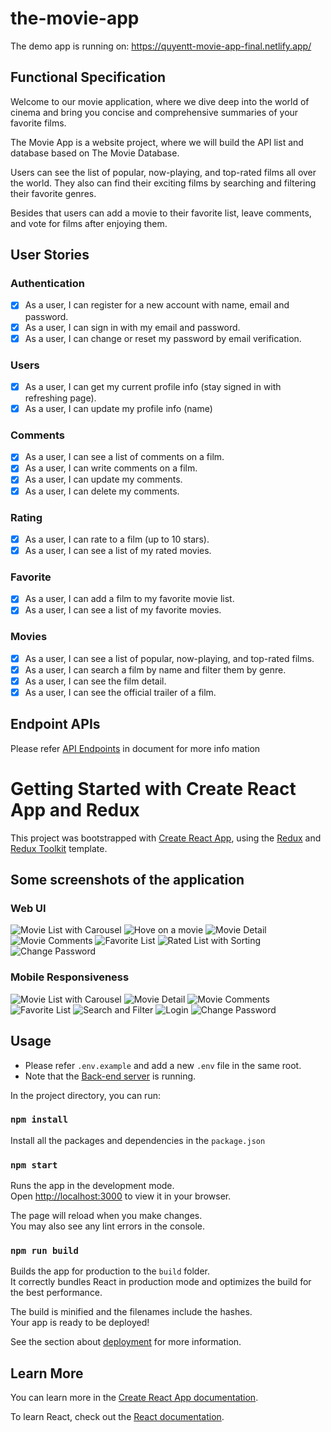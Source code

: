 # the-movie-app

The demo app is running on: https://quyentt-movie-app-final.netlify.app/

## Functional Specification

Welcome to our movie application, where we dive deep into the world of cinema and bring you concise and comprehensive summaries of your favorite films.

The Movie App is a website project, where we will build the API list and database based on The Movie Database.

Users can see the list of popular, now-playing, and top-rated films all over the world. They also can find their exciting films by searching and filtering their favorite genres.

Besides that users can add a movie to their favorite list, leave comments, and vote for films after enjoying them.

## User Stories

### Authentication

- [x] As a user, I can register for a new account with name, email and password.
- [x] As a user, I can sign in with my email and password.
- [x] As a user, I can change or reset my password by email verification.

### Users

- [x] As a user, I can get my current profile info (stay signed in with refreshing page).
- [x] As a user, I can update my profile info (name)

### Comments

- [x] As a user, I can see a list of comments on a film.
- [x] As a user, I can write comments on a film.
- [x] As a user, I can update my comments.
- [x] As a user, I can delete my comments.

### Rating

- [x] As a user, I can rate to a film (up to 10 stars).
- [x] As a user, I can see a list of my rated movies.

### Favorite

- [x] As a user, I can add a film to my favorite movie list.
- [x] As a user, I can see a list of my favorite movies.

### Movies

- [x] As a user, I can see a list of popular, now-playing, and top-rated films.
- [x] As a user, I can search a film by name and filter them by genre.
- [x] As a user, I can see the film detail.
- [x] As a user, I can see the official trailer of a film.

## Endpoint APIs

Please refer [API Endpoints](https://github.com/ttquyen/the-movie-app-be/blob/main/docs/api.endpoints.md) in document for more info mation

# Getting Started with Create React App and Redux

This project was bootstrapped with [Create React App](https://github.com/facebook/create-react-app), using the [Redux](https://redux.js.org/) and [Redux Toolkit](https://redux-toolkit.js.org/) template.

## Some screenshots of the application

### Web UI

![Movie List with Carousel](/public/assets/screenshots/movie.jpeg)
![Hove on a movie](/public/assets/screenshots/hover-on-list.jpeg)
![Movie Detail](/public/assets/screenshots/movie-detail.jpeg)
![Movie Comments](/public/assets/screenshots/comment.jpeg)
![Favorite List](/public/assets/screenshots/favorite-list.png)
![Rated List with Sorting](/public/assets/screenshots/sorted-rating.png)
![Change Password](/public/assets/screenshots/change-pwd.png)

### Mobile Responsiveness

![Movie List with Carousel](/public/assets/screenshots/mobile-homepage.png)
![Movie Detail](/public/assets/screenshots/mobile-detail.png)
![Movie Comments](/public/assets/screenshots/mobile-comment.png)
![Favorite List](/public/assets/screenshots/mobile-fvr.png)
![Search and Filter](/public/assets/screenshots/mobile-drawer.png)
![Login](/public/assets/screenshots/mobile-login.png)
![Change Password](/public/assets/screenshots/mobile-change-pwd.png)

## Usage

- Please refer `.env.example` and add a new `.env` file in the same root.
- Note that the [Back-end server](https://github.com/ttquyen/the-movie-app-be) is running.

In the project directory, you can run:

### `npm install`

Install all the packages and dependencies in the `package.json`

### `npm start`

Runs the app in the development mode.\
Open [http://localhost:3000](http://localhost:3000) to view it in your browser.

The page will reload when you make changes.\
You may also see any lint errors in the console.

### `npm run build`

Builds the app for production to the `build` folder.\
It correctly bundles React in production mode and optimizes the build for the best performance.

The build is minified and the filenames include the hashes.\
Your app is ready to be deployed!

See the section about [deployment](https://facebook.github.io/create-react-app/docs/deployment) for more information.

## Learn More

You can learn more in the [Create React App documentation](https://facebook.github.io/create-react-app/docs/getting-started).

To learn React, check out the [React documentation](https://reactjs.org/).
